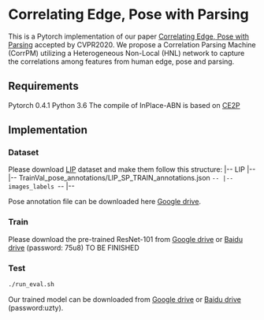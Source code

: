 # Correlating Edge, Pose with Parsing

This is a Pytorch implementation of our paper [Correlating Edge, Pose with Parsing](https://arxiv.org/pdf/2005.01431.pdf) accepted by CVPR2020. We propose a Correlation Parsing Machine (CorrPM) utilizing a Heterogeneous Non-Local (HNL) network to capture the correlations among features from human edge, pose and parsing.

## Requirements
Pytorch 0.4.1
Python 3.6
The compile of InPlace-ABN is based on [CE2P](https://github.com/liutinglt/CE2P)

## Implementation
### Dataset
Please download [LIP](http://sysu-hcp.net/lip/overview.php) dataset and make them follow this structure:
|-- LIP
|-- |-- TrainVal_pose_annotations/LIP_SP_TRAIN_annotations.json
`-- |-- images_labels
        `-- |-- 
    

Pose annotation file can be downloaded here [Google drive]().
### Train
Please download the pre-trained ResNet-101 from [Google drive]() or [Baidu drive](https://pan.baidu.com/s/1Lzjvqpafw9VUO45TcPvhBA) (password: 75u8)
TO BE FINISHED

### Test
```bash
./run_eval.sh
```
Our trained model can be downloaded from  [Google drive](https://drive.google.com/open?id=1skvx6qVjh31a0Bff6ad06I82jRTtO-1T) or [Baidu drive](https://pan.baidu.com/s/1XEXfR7--9eqUIn_LnJTlYA) (password:uzty).

